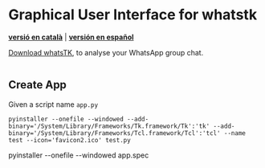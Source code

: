 # Graphical User Interface for whatstk
**[versió en català](cat.md)** | **[versión en español](esp.md)**

[Download whatsTK](dist/), to analyse your WhatsApp group chat.

![]()


## 
## Create App
Given a script name `app.py `

```
pyinstaller --onefile --windowed --add-binary='/System/Library/Frameworks/Tk.framework/Tk':'tk' --add-binary='/System/Library/Frameworks/Tcl.framework/Tcl':'tcl' --name test --icon='favicon2.ico' test.py
```

pyinstaller --onefile --windowed app.spec
